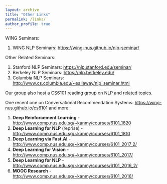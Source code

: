 ```yaml
---
layout: archive
title: "Other Links"
permalink: /links/
author_profile: true
---
```


WING Seminars:
1. WING NLP Seminars: <a href="https://wing-nus.github.io/nlp-seminar/">https://wing-nus.github.io/nlp-seminar/</a>

Other Related Seminars:

1. Stanford NLP Seminars:  <a href="https://nlp.stanford.edu/seminar/">https://nlp.stanford.edu/seminar/
2. Berkeley NLP Seminars: <a href="https://nlp.berkeley.edu/">https://nlp.berkeley.edu/ 
3. Columbia NLP Seminars: <a href="http://www.cs.columbia.edu/~eallaway/nlp_seminar.html">http://www.cs.columbia.edu/~eallaway/nlp_seminar.html



Our group also host a CS6101 reading group on NLP and related topics. 

One recent one on Conversational Recommendation Systems: <a href="https://wing-nus.github.io/cs6101">https://wing-nus.github.io/cs6101 and more:

1. **Deep Reinforcement Learning** - <a href="http://www.comp.nus.edu.sg/~kanmy/courses/6101_1820/">http://www.comp.nus.edu.sg/~kanmy/courses/6101_1820</a>
1. **Deep Learning for NLP** (reprise) - <a href="http://www.comp.nus.edu.sg/~kanmy/courses/6101_1810/">http://www.comp.nus.edu.sg/~kanmy/courses/6101_1810</a>
1. **Deep Learning via Fast.AI** - <a href="http://www.comp.nus.edu.sg/~kanmy/courses/6101_2017_2/">http://www.comp.nus.edu.sg/~kanmy/courses/6101_2017_2/</a>
1. **Deep Learning for Vision** - <a href="http://www.comp.nus.edu.sg/~kanmy/courses/6101_2017/">http://www.comp.nus.edu.sg/~kanmy/courses/6101_2017/</a>
1. **Deep Learning for NLP** - <a href="http://www.comp.nus.edu.sg/~kanmy/courses/6101_2016_2/">http://www.comp.nus.edu.sg/~kanmy/courses/6101_2016_2/</a>
1. **MOOC Research** - <a href="http://www.comp.nus.edu.sg/~kanmy/courses/6101_2016/">http://www.comp.nus.edu.sg/~kanmy/courses/6101_2016/</a>

